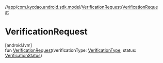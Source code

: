 //[app](../../../index.md)/[com.kycdao.android.sdk.model](../index.md)/[VerificationRequest](index.md)/[VerificationRequest](-verification-request.md)

# VerificationRequest

[androidJvm]\
fun [VerificationRequest](-verification-request.md)(verificationType: [VerificationType](../-verification-type/index.md), status: [VerificationStatus](../-verification-status/index.md))
